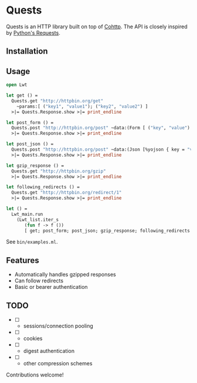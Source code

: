 # Quests

Quests is an HTTP library built on top of [Cohttp](https://github.com/mirage/ocaml-cohttp). The API is closely inspired by [Python's Requests](https://github.com/psf/requests/).

## Installation

## Usage
```ocaml
open Lwt

let get () =
  Quests.get "http://httpbin.org/get"
    ~params:[ ("key1", "value1"); ("key2", "value2") ]
  >|= Quests.Response.show >|= print_endline

let post_form () =
  Quests.post "http://httpbin.org/post" ~data:(Form [ ("key", "value") ])
  >|= Quests.Response.show >|= print_endline

let post_json () =
  Quests.post "http://httpbin.org/post" ~data:(Json [%yojson { key = "value" }])
  >|= Quests.Response.show >|= print_endline

let gzip_response () =
  Quests.get "http://httpbin.org/gzip"
  >|= Quests.Response.show >|= print_endline

let following_redirects () =
  Quests.get "http://httpbin.org/redirect/1"
  >|= Quests.Response.show >|= print_endline

let () =
  Lwt_main.run
    (Lwt_list.iter_s
       (fun f -> f ())
       [ get; post_form; post_json; gzip_response; following_redirects ])
```

See `bin/examples.ml`.

## Features
- Automatically handles gzipped responses
- Can follow redirects
- Basic or bearer authentication

## TODO
- [ ] - sessions/connection pooling
- [ ] - cookies
- [ ] - digest authentication
- [ ] - other compression schemes

Contributions welcome!
